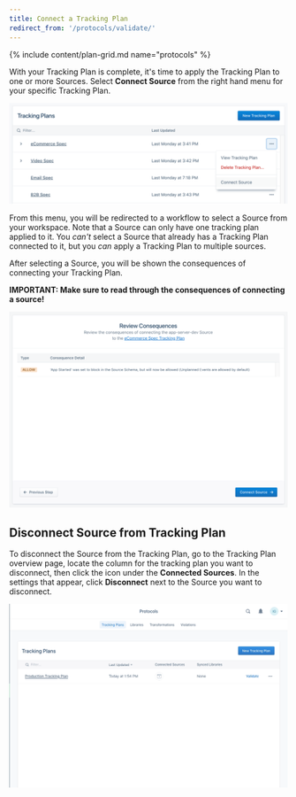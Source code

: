 ```yaml
---
title: Connect a Tracking Plan
redirect_from: '/protocols/validate/'
---
```


{% include content/plan-grid.md name="protocols" %}


With your Tracking Plan is complete, it's time to apply the Tracking Plan to one or more Sources. Select **Connect Source** from the right hand menu for your specific Tracking Plan.

![Screenshot of the Tracking Plans page, with the overflow menu selected.](../images/5763308453_Screen+Shot+2018-08-31+at+5.54.18+PM.png)


From this menu, you will be redirected to a workflow to select a Source from your workspace. Note that a Source can only have one tracking plan applied to it. You *can't* select a Source that already has a Tracking Plan connected to it, but you *can* apply a Tracking Plan to multiple sources.

After selecting a Source, you will be shown the consequences of connecting your Tracking Plan.

**IMPORTANT: Make sure to read through the consequences of connecting a source!**

![Screenshot of the Review Consequences page, with one type and consequence detail present on the page.](../images/5763823424_Image+2018-08-31+at+6.02.54+PM.png)

## Disconnect Source from Tracking Plan

To disconnect the Source from the Tracking Plan, go to the Tracking Plan overview page, locate the column for the tracking plan you want to disconnect, then click the icon under the **Connected Sources**. In the settings that appear, click **Disconnect** next to the Source you want to disconnect.

![Animation of a user clicking on one of the sources attached to a tracking plan, clicking the disconnect button, and then confirming on a Disconnect source popup.](../images/protocols_disconnect_source.gif)
